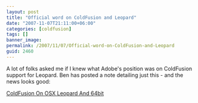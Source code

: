 ```yaml
---
layout: post
title: "Official word on ColdFusion and Leopard"
date: "2007-11-07T21:11:00+06:00"
categories: [coldfusion]
tags: []
banner_image: 
permalink: /2007/11/07/Official-word-on-ColdFusion-and-Leopard
guid: 2460
---
```


A lot of folks asked me if I knew what Adobe's position was on ColdFusion support for Leopard. Ben has posted a note detailing just this - and the news looks good:

<a href="http://www.forta.com/blog/index.cfm/2007/11/7/ColdFusion-On-OSX-Leopard-And-64bit">ColdFusion On OSX Leopard And 64bit</a>
